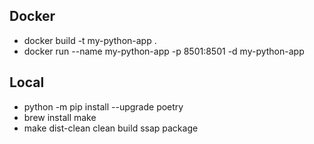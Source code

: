 
## Docker
- docker build -t my-python-app .
- docker run --name my-python-app  -p 8501:8501 -d my-python-app


## Local
- python -m pip install --upgrade poetry
- brew install make
- make dist-clean clean build ssap package 
